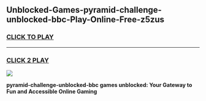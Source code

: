 
## Unblocked-Games-pyramid-challenge-unblocked-bbc-Play-Online-Free-z5zus
<h3>
<a href="https://premium76.site?title=pyramid-challenge-unblocked-bbc&ref=26A">CLICK TO PLAY</a></h3>
<hr>

<h3>
<a href="https://premium76.site?title=pyramid-challenge-unblocked-bbc&ref=26A">CLICK 2 PLAY</a>
  
</h3>

<a href="https://premium76.site?title=pyramid-challenge-unblocked-bbc&ref=26A"><img src="https://clearcache.store/games.png"></a>


**pyramid-challenge-unblocked-bbc games unblocked: Your Gateway to Fun and Accessible Online Gaming**
